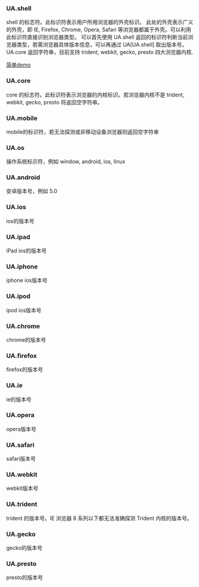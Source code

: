 ### UA.shell

shell 的标志符。此标识符表示用户所用浏览器的外壳标识。 此处的外壳表示广义的外壳，即 IE, Firefox, Chrome, Opera, Safari 等浏览器都属于外壳。可以利用此标识符直接识别浏览器类型。 可以首先使用 UA.shell 返回的标识符判断当前浏览器类型，若需浏览器具体版本信息，可以再通过 UA[UA.shell] 取出版本号。 UA.core 返回字符串，目前支持 trident, webkit, gecko, presto 四大浏览器内核. 

[简单demo](http://runjs.cn/code/ufm4hltl)

### UA.core

core 的标志符。此标识符表示浏览器的内核标识。若浏览器内核不是 trident, webkit, gecko, presto 将返回空字符串。

### UA.mobile

mobile的标识符，若无法探测或非移动设备浏览器则返回空字符串

### UA.os

操作系统标示符，例如 window, android, ios, linux

### UA.android

安卓版本号，例如 5.0

### UA.ios

ios的版本号

### UA.ipad

iPad ios的版本号

### UA.iphone

iphone ios版本号

### UA.ipod

ipod ios版本号

### UA.chrome

chrome的版本号

### UA.firefox

firefox的版本号

### UA.ie

ie的版本号


### UA.opera

opera版本号


### UA.safari

safari版本号

### UA.webkit

webkit版本号

### UA.trident

trident 的版本号。IE 浏览器 8 系列以下都无法准确探测 Trident 内核的版本号。

### UA.gecko

gecko的版本号

### UA.presto

presto的版本号
